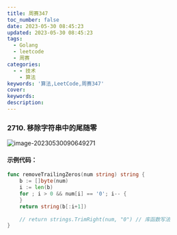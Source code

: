 ```yaml
---
title: 周赛347
toc_number: false
date: 2023-05-30 08:45:23
updated: 2023-05-30 08:45:23
tags:
  - Golang
  - leetcode
  - 周赛
categories:
  - - 技术
    - 算法
keywords: '算法,LeetCode,周赛347'
cover:
keywords:
description:
---
```


### 2710. 移除字符串中的尾随零

![image-20230530090649271](https://cdn.gooohlan.cn/img/202305300906292.png)

#### 示例代码：

```go
func removeTrailingZeros(num string) string {
    b := []byte(num)
    i := len(b)
    for ; i > 0 && num[i] == '0'; i-- {
    }
    return string(b[:i+1])
    
    // return strings.TrimRight(num, "0") // 库函数写法
}
```

